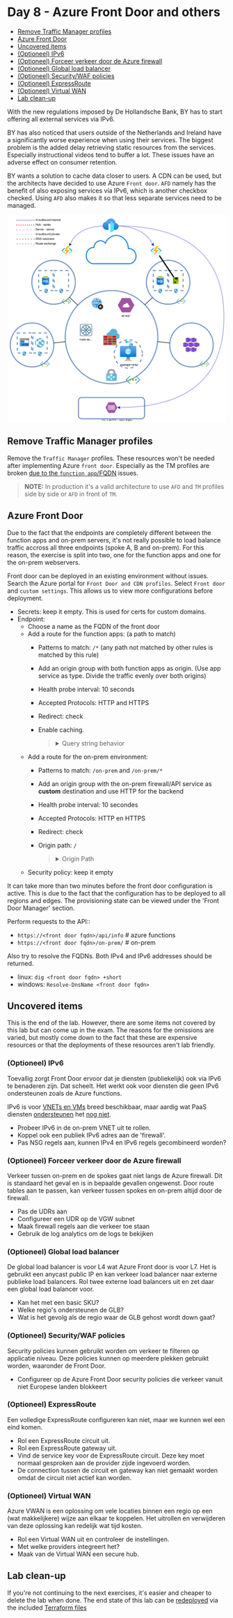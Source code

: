 # Day 8 - Azure Front Door and others

* [Remove Traffic Manager profiles](#remove-traffic-manager-profiles)
* [Azure Front Door](#azure-front-door)
* [Uncovered items](#uncovered-items)
* [(Optioneel) IPv6](#optioneel-ipv6)
* [(Optioneel) Forceer verkeer door de Azure firewall](#optioneel-forceer-verkeer-door-de-azure-firewall)
* [(Optioneel) Global load balancer](#optioneel-global-load-balancer)
* [(Optioneel) Security/WAF policies](#optioneel-securitywaf-policies)
* [(Optioneel) ExpressRoute](#optioneel-expressroute)
* [(Optioneel) Virtual WAN](#optioneel-virtual-wan)
* [Lab clean-up](#lab-clean-up)

With the new regulations imposed by De Hollandsche Bank, BY has to start offering all external services via IPv6.

BY has also noticed that users outside of the Netherlands and Ireland have a significantly worse experience when using their services. The biggest problem is the added delay retrieving static resources from the services. Especially instructional videos tend to buffer a lot. These issues have an adverse effect on consumer retention.

BY wants a solution to cache data closer to users. A CDN can be used, but the architects have decided to use Azure `Front door`. `AFD` namely has the benefit of also exposing services via IPv6, which is another checkbox checked. Using `AFD` also makes it so that less separate services need to be managed.

![Azure Front Door topology](./data/front_door.svg)

## Remove Traffic Manager profiles

Remove the `Traffic Manager` profiles. These resources won't be needed after implementing Azure `front door`. Especially as the TM profiles are broken [due to the `function app`/FQDN](../ex7/README.md#optioneel-traffic-manager-aanpassingen) issues.

> **NOTE:** In production it's a valid architecture to use `AFD` and `TM` profiles side by side or `AFD` in front of `TM`.

## Azure Front Door

Due to the fact that the endpoints are completely different between the function apps and on-prem servers, it's not really possible to load balance traffic accross all three endpoints (spoke A, B and on-prem). For this reason, the exercise is split into two, one for the function apps and one for the on-prem webservers.

Front door can be deployed in an existing environment without issues. Search the Azure portal for `Front Door and CDN profiles`. Select `Front door` and `custom settings`. This allows us to view more configurations before deployment.
* Secrets: keep it empty. This is used for certs for custom domains.
* Endpoint:
    * Choose a name as the FQDN of the front door
    * Add a route for the function apps: (a path to match)
        * Patterns to match: `/*` (any path not matched by other rules is matched by this rule)
        * Add an origin group with both function apps as origin. (Use app service as type. Divide the traffic evenly over both origins)
        * Health probe interval: 10 seconds
        * Accepted Protocols: HTTP and HTTPS
        * Redirect: check
        * Enable caching.        

            > <details><summary>Query string behavior</summary>
            >
            > The chosen query string caching behaviour doesn't matter in the lab environment, but in production it's good to know what [each option does](https://learn.microsoft.com/en-us/azure/frontdoor/front-door-caching?pivots=front-door-standard-premium#query-string-behavior).

            </details>
    * Add a route for the on-prem environment:
        * Patterns to match: `/on-prem` and `/on-prem/*`
        * Add an origin group with the on-prem firewall/API service as **custom** destination and use HTTP for the backend
        * Health probe interval: 10 secondes
        * Accepted Protocols: HTTP en HTTPS
        * Redirect: check
        * Origin path: `/`
            > <details><summary>Origin Path</summary>
            >
            > De origin path can be used for URL rewrites. Without the path, the path is passed as is to the backend server. With an origin path, everything in the pattern match is replaced by the origin path. Below is a quote from the [documentatie](https://learn.microsoft.com/en-us/azure/frontdoor/standard-premium/how-to-configure-route#create-a-new-azure-front-door-standardpremium-route):
            >
            >	*This path is used to rewrite the URL that Azure Front Door will use when constructing the request forwarded to the origin. By default, this path isn't provided. As such, Azure Front Door will use the incoming URL path in the request to the origin. You can also specify a wildcard path, which will copy any matching part of the incoming path to the request path to the origin. Origin path is case sensitive.*
            >
            > *Pattern to match: /foo/**  
            > *Origin path: /fwd/*  
            >
            > *Incoming URL path: /foo/a/b/c/*  
            > *URL from Azure Front Door to origin: fwd/a/b/c.**  
   
            </details>
    * Security policy: keep it empty

It can take more than two minutes before the front door configuration is active. This is due to the fact that the configuration has to be deployed to all regions and edges. The provisioning state can be viewed under the 'Front Door Manager' section.

Perform requests to the API::
* `https://<front door fqdn>/api/info`  # azure functions
* `https://<front door fqdn>/on-prem/`  # on-prem

Also try to resolve the FQDNs. Both IPv4 and IPv6 addresses should be returned.
* linux: `dig <front door fqdn> +short`
* windows: `Resolve-DnsName <front door fqdn>`

## Uncovered items

This is the end of the lab. However, there are some items not covered by this lab but can come up in the exam. The reasons for the omissions are varied, but mostly come down to the fact that these are expensive resources or that the deployments of these resources aren't lab friendly.

### (Optioneel) IPv6

Toevallig zorgt Front Door ervoor dat je diensten (publiekelijk) ook via IPv6 te benaderen zijn. Dat scheelt. Het werkt ook voor diensten die geen IPv6 ondersteunen zoals de Azure functions.

IPv6 is voor [VNETs en VMs](https://learn.microsoft.com/en-us/azure/virtual-network/ip-services/ipv6-overview) breed beschikbaar, maar aardig wat PaaS diensten [ondersteunen](https://learn.microsoft.com/en-us/azure/virtual-network/ip-services/ipv6-overview#limitations) het [nog niet](https://msandbu.org/ipv6-support-in-microsoft-azure/).

* Probeer IPv6 in de on-prem VNET uit te rollen.
* Koppel ook een publiek IPv6 adres aan de 'firewall'.
* Pas NSG regels aan, kunnen IPv4 en IPv6 regels gecombineerd worden?

### (Optioneel) Forceer verkeer door de Azure firewall

Verkeer tussen on-prem en de spokes gaat niet langs de Azure firewall. Dit is standaard het geval en is in bepaalde gevallen ongewenst. Door route tables aan te passen, kan verkeer tussen spokes en on-prem altijd door de firewall.

* Pas de UDRs aan
* Configureer een UDR op de VGW subnet
* Maak firewall regels aan die verkeer toe staan
* Gebruik de log analytics om de logs te bekijken

### (Optioneel) Global load balancer

De global load balancer is voor L4 wat Azure Front door is voor L7. Het is gebruikt een anycast public IP en kan verkeer load balancer naar externe publieke load balancers. Rol twee externe load balancers uit en zet daar een global load balancer voor.

* Kan het met een basic SKU?
* Welke regio's ondersteunen de GLB?
* Wat is het gevolg als de regio waar de GLB gehost wordt down gaat?

### (Optioneel) Security/WAF policies

Security policies kunnen gebruikt worden om verkeer te filteren op applicatie niveau. Deze policies kunnen op meerdere plekken gebruikt worden, waaronder de Front Door.

* Configureer op de Azure Front Door security policies die verkeer vanuit niet Europese landen blokkeert

### (Optioneel) ExpressRoute

Een volledige ExpressRoute configureren kan niet, maar we kunnen wel een eind komen. 

* Rol een ExpressRoute circuit uit.
* Rol een ExpressRoute gateway uit.
* Vind de service key voor de ExpressRoute circuit. Deze key moet normaal gesproken aan de provider zijde ingevoerd worden.
* De connection tussen de circuit en gateway kan niet gemaakt worden omdat de circuit niet actief kan worden.

### (Optioneel) Virtual WAN

Azure VWAN is een oplossing om vele locaties binnen een regio op een (wat makkelijkere) wijze aan elkaar te koppelen. Het uitrollen en verwijderen van deze oplossing kan redelijk wat tijd kosten.

* Rol een Virtual WAN uit en controleer de instellingen.
* Met welke providers integreert het?
* Maak van de Virtual WAN een secure hub.

## Lab clean-up

If you're not continuing to the next exercises, it's easier and cheaper to delete the lab when done. The end state of this lab can be [redeployed](../README_EN.md#lab-checkpoints) via the included [Terraform files](./tf/)
